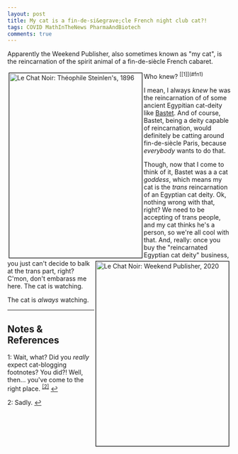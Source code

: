 ```yaml
---
layout: post
title: My cat is a fin-de-si&egrave;cle French night club cat?!
tags: COVID MathInTheNews PharmaAndBiotech 
comments: true
---
```


Apparently the Weekend Publisher, also sometimes known as "my cat", is the reincarnation
of the spirit animal of a fin-de-si&egrave;cle French cabaret.   

<img src="{{ site.baseurl }}/images/2020-12-14-le-chat-noir-really.jpg" width="300" height="416" alt="Le Chat Noir: Théophile Steinlen's, 1896" title="Le Chat Noir: Théophile Steinlen's, 1896" style="float: left; margin: 3px 3px 3px 3px; border: 1px solid #000000;"/>
<img src="{{ site.baseurl }}/images/2020-12-14-le-chat-noir-weekend-publisher.jpg" width="300" height="416" alt="Le Chat Noir: Weekend Publisher, 2020" title="Le Chat Noir: Weekend Publisher, 2020" style="float: right; margin: 3px 3px 3px 3px; border: 1px solid #000000;"/>
Who knew? <sup id="fn1a">[[1]](#fn1)</sup>  

I mean, I always _knew_ he was the reincarnation of of some ancient Egypitian cat-deity
like [Bastet](https://en.wikipedia.org/wiki/Bastet).  And of course, Bastet, being a deity
capable of reincarnation, would definitely be catting around fin-de-si&egrave;cle Paris,
because _everybody_ wants to do that.  

Though, now that I come to think of it, Bastet was a a cat _goddess_, which means my cat
is the _trans_ reincarnation of an Egyptian cat deity.  Ok, nothing wrong with that,
right?  We need to be accepting of trans people, and my cat thinks he's a person, so we're
all cool with that.  And, really: once you buy the "reincarnated Egyptian cat deity"
business, you just can't decide to balk at the trans part, right?  C'mon, don't embarass
me here.  The cat is watching.  

The cat is _always_ watching.  

---

## Notes &amp; References  

<!--
<sup id="fn1a">[[1]](#fn1)</sup>
<a id="fn1">1</a>: [↩](#fn1a)  
-->

<a id="fn1">1</a>: Wait, what?  Did you _really_ expect cat-blogging footnotes?  You did?! Well, then&hellip; you've come to the right place. <sup id="fn2a">[[2]](#fn2)</sup> [↩](#fn1a)  

<a id="fn2">2</a>: Sadly. [↩](#fn2a)  
